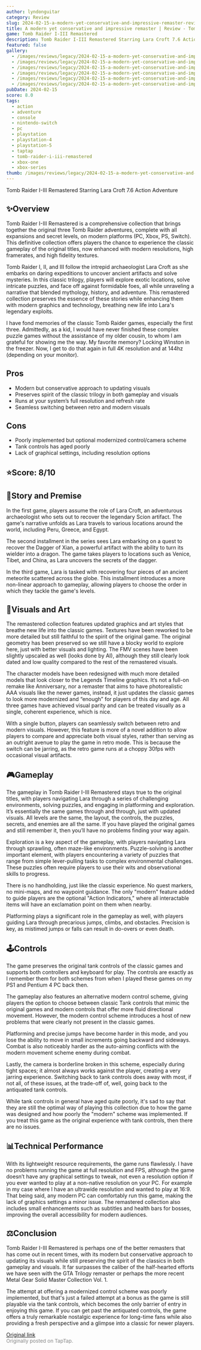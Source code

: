 ```yaml
---
author: lyndonguitar
category: Review
slug: 2024-02-15-a-modern-yet-conservative-and-impressive-remaster-review-tomb-raider-i-iii-remastered
title: A modern yet conservative and impressive remaster | Review - Tomb Raider I-III Remastered
game: Tomb Raider I-III Remastered
description: Tomb Raider I-III Remastered Starring Lara Croft 7.6 Action Adventure
featured: false
gallery:
  - /images/reviews/legacy/2024-02-15-a-modern-yet-conservative-and-impressive-remaster--review---tomb-raider-i-iii-remastered-0.avif
  - /images/reviews/legacy/2024-02-15-a-modern-yet-conservative-and-impressive-remaster--review---tomb-raider-i-iii-remastered-1.avif
  - /images/reviews/legacy/2024-02-15-a-modern-yet-conservative-and-impressive-remaster--review---tomb-raider-i-iii-remastered-2.avif
  - /images/reviews/legacy/2024-02-15-a-modern-yet-conservative-and-impressive-remaster--review---tomb-raider-i-iii-remastered-3.avif
  - /images/reviews/legacy/2024-02-15-a-modern-yet-conservative-and-impressive-remaster--review---tomb-raider-i-iii-remastered-4.avif
  - /images/reviews/legacy/2024-02-15-a-modern-yet-conservative-and-impressive-remaster--review---tomb-raider-i-iii-remastered-5.avif
pubDate: 2024-02-15
score: 8.0
tags:
  - action
  - adventure
  - console
  - nintendo-switch
  - pc
  - playstation
  - playstation-4
  - playstation-5
  - taptap
  - tomb-raider-i-iii-remastered
  - xbox-one
  - xbox-series
thumb: /images/reviews/legacy/2024-02-15-a-modern-yet-conservative-and-impressive-remaster--review---tomb-raider-i-iii-remastered-0.avif
---
```


Tomb Raider I-III Remastered Starring Lara Croft
7.6
Action
Adventure


## ✨Overview
Tomb Raider I-III Remastered is a comprehensive collection that brings together the original three Tomb Raider adventures, complete with all expansions and secret levels, on modern platforms (PC, Xbox, PS, Switch). This definitive collection offers players the chance to experience the classic gameplay of the original titles, now enhanced with modern resolutions, high framerates, and high fidelity textures.

Tomb Raider I, II, and III follow the intrepid archaeologist Lara Croft as she embarks on daring expeditions to uncover ancient artifacts and solve mysteries. In this classic trilogy, players will explore exotic locations, solve intricate puzzles, and face off against formidable foes, all while unraveling a narrative that blended mythology, history, and adventure. This remastered collection preserves the essence of these stories while enhancing them with modern graphics and technology, breathing new life into Lara's legendary exploits.

I have fond memories of the classic Tomb Raider games, especially the first three. Admittedly, as a kid, I would have never finished these complex puzzle games without the assistance of my older cousin, to whom I am grateful for showing me the way. My favorite memory? Locking Winston in the freezer. Now, I get to do that again in full 4K resolution and at 144hz (depending on your monitor).




## Pros
- Modern but conservative approach to updating visuals
- Preserves spirit of the classic trilogy in both gameplay and visuals
- Runs at your system’s full resolution and refresh rate
- Seamless switching between retro and modern visuals





## Cons
- Poorly implemented but optional modernized control/camera scheme
- Tank controls has aged poorly
- Lack of graphical settings, including resolution options



## ⭐️Score: 8/10


## 📖Story and Premise
In the first game, players assume the role of Lara Croft, an adventurous archaeologist who sets out to recover the legendary Scion artifact. The game's narrative unfolds as Lara travels to various locations around the world, including Peru, Greece, and Egypt.

The second installment in the series sees Lara embarking on a quest to recover the Dagger of Xian, a powerful artifact with the ability to turn its wielder into a dragon. The game takes players to locations such as Venice, Tibet, and China, as Lara uncovers the secrets of the dagger.

In the third game, Lara is tasked with recovering four pieces of an ancient meteorite scattered across the globe. This installment introduces a more non-linear approach to gameplay, allowing players to choose the order in which they tackle the game's levels.


## 🎨Visuals and Art
The remastered collection features updated graphics and art styles that breathe new life into the classic games. Textures have been reworked to be more detailed but still faithful to the spirit of the original game. The original geometry has been preserved so we still have a blocky world to explore here, just with better visuals and lighting. The FMV scenes have been slightly upscaled as well (looks done by AI), although they still clearly look dated and low quality compared to the rest of the remastered visuals.

The character models have been redesigned with much more detailed models that look closer to the Legends Timeline graphics. It’s not a full-on remake like Anniversary, nor a remaster that aims to have photorealistic AAA visuals like the newer games, instead, it just updates the classic games to look more modernized and “enough” for players of this day and age. All three games have achieved visual parity and can be treated visually as a single, coherent experience, which is nice.

With a single button, players can seamlessly switch between retro and modern visuals. However, this feature is more of a novel addition to allow players to compare and appreciate both visual styles, rather than serving as an outright avenue to play the game in retro mode. This is because the switch can be jarring, as the retro game runs at a choppy 30fps with occasional visual artifacts.


## 🎮Gameplay
The gameplay in Tomb Raider I-III Remastered stays true to the original titles, with players navigating Lara through a series of challenging environments, solving puzzles, and engaging in platforming and exploration. It’s essentially the same games through and through, just with updated visuals. All levels are the same, the layout, the controls, the puzzles, secrets, and enemies are all the same. If you have played the original games and still remember it, then you’ll have no problems finding your way again.

Exploration is a key aspect of the gameplay, with players navigating Lara through sprawling, often maze-like environments. Puzzle-solving is another important element, with players encountering a variety of puzzles that range from simple lever-pulling tasks to complex environmental challenges. These puzzles often require players to use their wits and observational skills to progress.

There is no handholding, just like the classic experience. No quest markers, no mini-maps, and no waypoint guidance. The only "modern" feature added to guide players are the optional "Action Indicators," where all interactable items will have an exclamation point on them when nearby.

Platforming plays a significant role in the gameplay as well, with players guiding Lara through precarious jumps, climbs, and obstacles. Precision is key, as mistimed jumps or falls can result in do-overs or even death.


## 🕹Controls
The game preserves the original tank controls of the classic games and supports both controllers and keyboard for play. The controls are exactly as I remember them for both schemes from when I played these games on my PS1 and Pentium 4 PC back then.

The gameplay also features an alternative modern control scheme, giving players the option to choose between classic Tank controls that mimic the original games and modern controls that offer more fluid directional movement. However, the modern control scheme introduces a host of new problems that were clearly not present in the classic games.

Platforming and precise jumps have become harder in this mode, and you lose the ability to move in small increments going backward and sideways. Combat is also noticeably harder as the auto-aiming conflicts with the modern movement scheme enemy during combat.

Lastly, the camera is borderline broken in this scheme, especially during tight spaces; it almost always works against the player, creating a very jarring experience. Switching back to tank controls does away with most, if not all, of these issues, at the trade-off of, well, going back to the antiquated tank controls.

While tank controls in general have aged quite poorly, it's sad to say that they are still the optimal way of playing this collection due to how the game was designed and how poorly the "modern" scheme was implemented. If you treat this game as the original experience with tank controls, then there are no issues.


## 📊Technical Performance
With its lightweight resource requirements, the game runs flawlessly. I have no problems running the game at full resolution and FPS, although the game doesn’t have any graphical settings to tweak, not even a resolution option if you ever wanted to play at a non-native resolution on your PC. For example in my case where I have an ultrawide resolution and wanted to play at 16:9. That being said, any modern PC can comfortably run this game, making the lack of graphics settings a minor issue. The remastered collection also includes small enhancements such as subtitles and health bars for bosses, improving the overall accessibility for modern audiences.


## ⚖️Conclusion
Tomb Raider I-III Remastered is perhaps one of the better remasters that has come out in recent times, with its modern but conservative approach to updating its visuals while still preserving the spirit of the classics in both gameplay and visuals. It far surpasses the caliber of the half-hearted efforts we have seen with the GTA Trilogy remaster or perhaps the more recent Metal Gear Solid Master Collection Vol. 1.

The attempt at offering a modernized control scheme was poorly implemented, but that's just a failed attempt at a bonus as the game is still playable via the tank controls, which becomes the only barrier of entry in enjoying this game. If you can get past the antiquated controls, the game offers a truly remarkable nostalgic experience for long-time fans while also providing a fresh perspective and a glimpse into a classic for newer players.

[Original link](https://www.taptap.io/post/7009626)<br><span style="font-size: 0.95em; color: #888;">Originally posted on TapTap.</span>